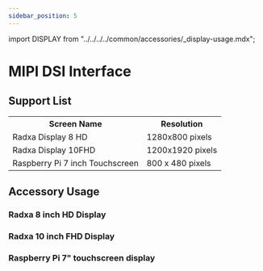 ```yaml
---
sidebar_position: 5
---
```


import DISPLAY from "../../../../common/accessories/\_display-usage.mdx";

# MIPI DSI Interface

## Support List

<table>
  <tr>
    <th>Screen Name</th>
    <th>Resolution </th>
  </tr>
  <tr>
    <td>Radxa Display 8 HD</td>
    <td>1280x800 pixels</td>
  </tr>
  <tr>
    <td>Radxa Display 10FHD</td>
    <td>1200x1920 pixels </td>
  </tr>
  <tr>
    <td>Raspberry Pi 7 inch Touchscreen</td>
    <td>800 x 480 pixels</td>
  </tr>
</table>

## Accessory Usage

### Radxa 8 inch HD Display

<DISPLAY product="ROCK 3B" display_connection_img="/img/rock3/3b/rock3b-8inch-display.webp" model="rock-3b" rsetup_path="../../radxa-os/rsetup#overlays" display_name="瑞莎 8 寸 HD 高清显示屏" overlays_title="Enable Radxa Display 8HD" />

### Radxa 10 inch FHD Display

<DISPLAY product="ROCK 3B" display_connection_img="/img/rock3/3b/rock3b-10inch-fhd-display.webp" model="rock-3b" rsetup_path="../../radxa-os/rsetup#overlays" display_name="瑞莎 10 寸 FHD 高清显示屏" overlays_title="Enable Radxa Display 10FHD" />

### Raspberry Pi 7" touchscreen display

<DISPLAY product="ROCK 3B" display_connection_img="/img/rock3/3b/rock3b-rpi-7inch-display.webp" model="rock-3b" rsetup_path="../../radxa-os/rsetup#overlays" display_name="树莓派7寸触控显示屏" overlays_title="Enable Raspberry Pi 7-inch Touchscreen" />
